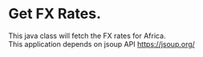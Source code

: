 # Get FX Rates.
This java class will fetch the FX rates for Africa.<br>
This application depends on jsoup API https://jsoup.org/<br>
